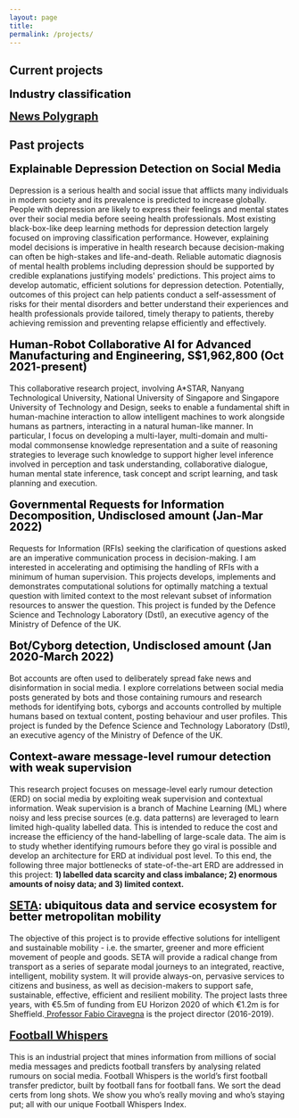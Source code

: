 ```yaml
---
layout: page
title: 
permalink: /projects/
---
```

<h2 style="text-align:left;">Current projects</h2>
<p style="text-align:left;font-weight:bold;font-size:20px;line-height:1.0;color:black;">Industry classification</p>
<p style="text-align:left;font-weight:bold;font-size:20px;line-height:1.0;color:black;"><a href="https://news-polygraph.com/en/research-alliance-news-polygraph/" target="_blank">News Polygraph</a></p>


<h2 style="text-align:left;">Past projects</h2>


<p style="text-align:left;font-weight:bold;font-size:20px;line-height:1.0;color:black;">Explainable Depression Detection on Social Media</p>
<p class="mine">Depression is a serious health and social issue that afflicts many individuals in modern society and its prevalence is predicted to increase globally. People with depression are likely to express their feelings and mental states over their social media before seeing health professionals. Most existing black-box-like deep learning methods for depression detection largely focused on improving classification performance. However, explaining model decisions is imperative in health research because decision-making can often be high-stakes and life-and-death. Reliable automatic diagnosis of mental health problems including depression should be supported by credible explanations justifying models' predictions. This project aims to develop automatic, efficient solutions for depression detection. Potentially, outcomes of this project can help patients conduct a self-assessment of risks for their mental disorders and better understand their experiences and health professionals provide tailored, timely therapy to patients, thereby achieving remission and preventing relapse efficiently and effectively.</p>

<p style="text-align:left;font-weight:bold;font-size:20px;line-height:1.0;color:black;">Human-Robot Collaborative Al for Advanced Manufacturing and Engineering, S$1,962,800 (Oct 2021-present)</p>
<p class="mine">This collaborative research project, involving A*STAR, Nanyang Technological University, National University of Singapore and Singapore University of Technology and Design, seeks to enable a fundamental shift in human-machine interaction to allow intelligent machines to work alongside humans as partners, interacting in a natural human-like manner. In particular, I focus on developing a multi-layer, multi-domain and multi-modal commonsense knowledge representation and a suite of reasoning strategies to leverage such knowledge to support higher level inference involved in perception and task understanding, collaborative dialogue, human mental state inference, task concept and script learning, and task planning and execution.</p>


<p style="text-align:left;font-weight:bold;font-size:20px;line-height:1.0;color:black;">Governmental Requests for Information Decomposition, Undisclosed amount (Jan-Mar 2022)</p>
<p class="mine">Requests for Information (RFIs) seeking the clarification of questions asked are an imperative communication process in decision-making. I am interested in accelerating and optimising the handling of RFIs with a minimum of human supervision. This projects develops, implements and demonstrates computational solutions for optimally matching a textual question with limited context to the most relevant subset of information resources to answer the question. This project is funded by the Defence Science and Technology Laboratory (Dstl), an executive agency of the Ministry of Defence of the UK.</p>

<p style="text-align:left;font-weight:bold;font-size:20px;line-height:1.0;color:black;">Bot/Cyborg detection, Undisclosed amount (Jan 2020-March 2022)</p>
<p class="mine">Bot accounts are often used to deliberately spread fake news and disinformation in social media. I explore correlations between social media posts generated by bots and those containing rumours and research methods for identifying bots, cyborgs and accounts controlled by multiple humans based on textual content, posting behaviour and user profiles. This project is funded by the Defence Science and Technology Laboratory (Dstl), an executive agency of the Ministry of Defence of the UK.</p>


<p style="text-align:left;font-weight:bold;font-size:20px;line-height:1.0;color:black;">Context-aware message-level rumour detection with weak supervision</p>
<p class="mine">This research project focuses on message-level early rumour detection (ERD) on social media by exploiting weak supervision and contextual information. Weak supervision is a branch of Machine Learning (ML) where noisy and less precise sources (e.g. data patterns) are leveraged to learn limited high-quality labelled data. This is intended to reduce the cost and increase the efficiency of the hand-labelling of large-scale data. The aim is to study whether identifying rumours before they go viral is possible and develop an architecture for ERD at individual post level. To this end, the following three major bottlenecks of state-of-the-art ERD are addressed in this project: <b>1) labelled data scarcity and class imbalance; 2) enormous amounts of noisy data; and 3) limited context.</b></p>
<!-- <ol>
  <li>labelled data scarcity and class imbalance</li>
  <li>enormous amounts of noisy data</li>
  <li>the limited availability of context in message-level ERD</li>
</ol> -->

<!-- 
<figure>
  <img src="../images/overview.png" alt="Project overview">
  <figcaption>Figure 1: Project overview</figcaption>
</figure>

<p class="mine">Figure 1 visualises an overview of research design for addressing the bottlenecks introduced above. This project also uncovers a research gap between system design and its applications in the real world, which have received less attention from the research community of ERD.</p>
 -->
 
 
<p style="text-align:left;font-weight:bold;font-size:20px;line-height:1.0;color:black;"><a href="http://setamobility.eu/" target="_blank">SETA</a>: ubiquitous data and service ecosystem for better metropolitan mobility</p>

<p class="mine">The objective of this project is to provide effective solutions for intelligent and sustainable mobility - i.e. the smarter, greener and more efficient movement of people and goods. SETA will provide a radical change from transport as a series of separate modal journeys to an integrated, reactive, intelligent, mobility system. It will provide always-on, pervasive services to citizens and business, as well as decision-makers to support safe, sustainable, effective, efficient and resilient mobility. The project lasts three years, with €5.5m of funding from EU Horizon 2020 of which €1.2m is for Sheffield.<a href="https://staffwww.dcs.shef.ac.uk/people/F.Ciravegna/Fabio_Ciravegna/About.html" target="_blank"> Professor Fabio Ciravegna</a> is the project director (2016-2019).</p>

 
<p style="text-align:left;font-weight:bold;font-size:20px;line-height:1.0;color:black;"><a href="https://footballwhispers.com/" target="_blank">Football Whispers</a></p>

<p class="mine">This is an industrial project that mines information from millions of social media messages and predicts football transfers by analysing related rumours on social media. Football Whispers is the world’s first football transfer predictor, built by football fans for football fans. We sort the dead certs from long shots. We show you who’s really moving and who’s staying put; all with our unique Football Whispers Index.</p>
